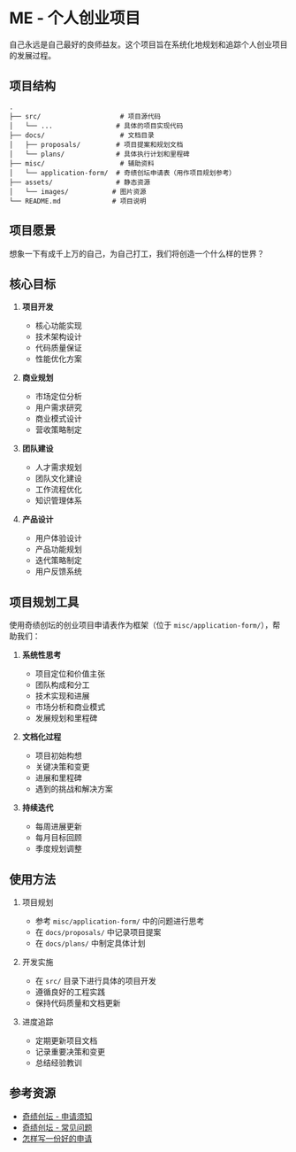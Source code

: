 # ME - 个人创业项目

自己永远是自己最好的良师益友。这个项目旨在系统化地规划和追踪个人创业项目的发展过程。

## 项目结构

```
.
├── src/                    # 项目源代码
│   └── ...                # 具体的项目实现代码
├── docs/                   # 文档目录
│   ├── proposals/         # 项目提案和规划文档
│   └── plans/             # 具体执行计划和里程碑
├── misc/                   # 辅助资料
│   └── application-form/  # 奇绩创坛申请表（用作项目规划参考）
├── assets/                # 静态资源
│   └── images/           # 图片资源
└── README.md             # 项目说明
```

## 项目愿景

想象一下有成千上万的自己，为自己打工，我们将创造一个什么样的世界？

## 核心目标

1. **项目开发**
   - 核心功能实现
   - 技术架构设计
   - 代码质量保证
   - 性能优化方案

2. **商业规划**
   - 市场定位分析
   - 用户需求研究
   - 商业模式设计
   - 营收策略制定

3. **团队建设**
   - 人才需求规划
   - 团队文化建设
   - 工作流程优化
   - 知识管理体系

4. **产品设计**
   - 用户体验设计
   - 产品功能规划
   - 迭代策略制定
   - 用户反馈系统

## 项目规划工具

使用奇绩创坛的创业项目申请表作为框架（位于 `misc/application-form/`），帮助我们：

1. **系统性思考**
   - 项目定位和价值主张
   - 团队构成和分工
   - 技术实现和进展
   - 市场分析和商业模式
   - 发展规划和里程碑

2. **文档化过程**
   - 项目初始构想
   - 关键决策和变更
   - 进展和里程碑
   - 遇到的挑战和解决方案

3. **持续迭代**
   - 每周进展更新
   - 每月目标回顾
   - 季度规划调整

## 使用方法

1. 项目规划
   - 参考 `misc/application-form/` 中的问题进行思考
   - 在 `docs/proposals/` 中记录项目提案
   - 在 `docs/plans/` 中制定具体计划

2. 开发实施
   - 在 `src/` 目录下进行具体的项目开发
   - 遵循良好的工程实践
   - 保持代码质量和文档更新

3. 进度追踪
   - 定期更新项目文档
   - 记录重要决策和变更
   - 总结经验教训

## 参考资源

- [奇绩创坛 - 申请须知](https://www.miracleplus.com/apply/)
- [奇绩创坛 - 常见问题](https://www.miracleplus.com/faq/)
- [怎样写一份好的申请](https://www.miracleplus.com/howtoapply/)